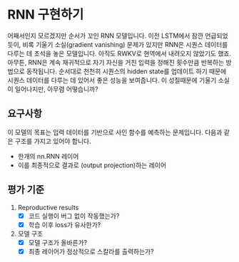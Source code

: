 # RNN 구현하기
어째서인지 모르겠지만 순서가 꼬인 RNN 모델입니다.
이전 LSTM에서 잠깐 언급되었듯이, 비록 기울기 소실(gradient vanishing) 문제가 있지만 RNN은 시퀀스 데이터를 다루는 데 초석을 놓은 모델입니다.
아직도 RWKV로 현역에서 내려오지 않았기도 했죠.
아무튼, RNN은 계속 재귀적으로 자기 자신을 거친 입력을 정해진 횟수만큼 반복하는 방법으로 동작됩니다. 순서대로 천천히 시퀀스의 hidden state를 업데이트 하기 때문에 시퀀스 데이터를 다루는 데 있어서 좋은 성능을 보여줍니다.
이 성질때문에 기울기 소실이 일어나지만, 아무렴 어떻습니까?

## 요구사항
이 모델의 목표는 입력 데이터를 기반으로 사인 함수를 예측하는 문제입니다.
다음과 같은 구조를 가지고 있어야 합니다.
- 한개의 nn.RNN 레이어
- 이를 최종적으로 결과로 (output projection)하는 레이어

## 평가 기준
1. Reproductive results
    - [x] 코드 실행이 버그 없이 작동했는가?
    - [x] 학습 이후 loss가 유사한가?
2. 모델 구조
    - [x] 모델 구조가 올바른가?
    - [x] 최종 레이어가 정상적으로 스칼라를 출력하는가?